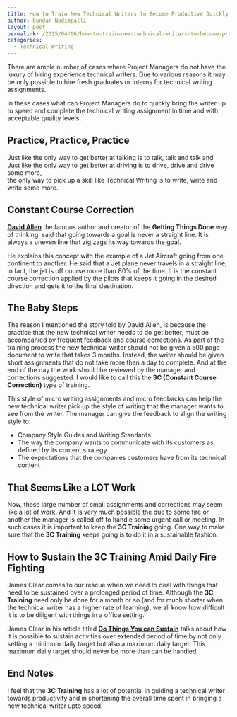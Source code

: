 ```yaml
---
title: How to Train New Technical Writers to Become Productive Quickly
author: Sundar Nadimpalli
layout: post
permalink: /2015/04/06/how-to-train-new-technical-writers-to-become-productive-quickly/
categories:
  - Technical Writing
---
```

There are ample number of cases where Project Managers do not have the luxury of hiring experience technical writers. Due to various reasons it may be only possible to hire fresh graduates or interns for technical writing assignments.

In these cases what can Project Managers do to quickly bring the writer up to speed and complete the technical writing assignment in time and with acceptable quality levels.

## Practice, Practice, Practice

Just like the only way to get better at talking is to talk, talk and talk and  
Just like the only way to get better at driving is to drive, drive and drive some more,  
the only way to pick up a skill like Technical Writing is to write, write and write some more.

## Constant Course Correction

**<a href="http://en.wikipedia.org/wiki/David_Allen_(author)" title="The famous creator of Getting Things Done" target="_blank">David Allen</a>** the famous author and creator of the **Getting Things Done** way of thinking, said that going towards a goal is never a straight line. It is always a uneven line that zig zags its way towards the goal.

He explains this concept with the example of a Jet Aircraft going from one continent to another. He said that a Jet plane never travels in a straight line, in fact, the jet is off course more than 80% of the time. It is the constant course correction applied by the pilots that keeps it going in the desired direction and gets it to the final destination.

## The Baby Steps

The reason I mentioned the story told by David Allen, is because the practice that the new technical writer needs to do get better, must be accompanied by frequent feedback and course corrections. As part of the training process the new technical writer should not be given a 500 page document to write that takes 3 months. Instead, the writer should be given short assignments that do not take more than a day to complete. And at the end of the day the work should be reviewed by the manager and corrections suggested. I would like to call this the **3C (Constant Course Correction)** type of training.

This style of micro writing assignments and micro feedbacks can help the new technical writer pick up the style of writing that the manager wants to see from the writer. The manager can give the feedback to align the writing style to:

  * Company Style Guides and Writing Standards
  * The way the company wants to communicate with its customers as defined by its content strategy
  * The expectations that the companies customers have from its technical content

## That Seems Like a LOT Work

Now, these large number of small assignments and corrections may seem like a lot of work. And it is very much possible the due to some fire or another the manager is called off to handle some urgent call or meeting. In such cases it is important to keep the **<span title="Constant Course Correction">3C Training</span>** going. One way to make sure that the **<span title="Constant Course Correction">3C Training</span>** keeps going is to do it in a sustainable fashion.

## How to Sustain the <span title="Constant Course Correction">3C Training</span> Amid Daily Fire Fighting

James Clear comes to our rescue when we need to deal with things that need to be sustained over a prolonged period of time. Although the **<span title="Constant Course Correction">3C Training</span>** need only be done for a month or so (and for much shorter when the technical writer has a higher rate of learning), we all know how difficult it is to be diligent with things in a office setting.

James Clear in his article titled **<a href="https://jamesclear.quora.com/Do-Things-You-Can-Sustain" title="Baby Steps to Real Progress" target="_blank">Do Things You can Sustain</a>** talks about how it is possible to sustain activities over extended period of time by not only setting a minimum daily target but also a maximum daily target. This maximum daily target should never be more than can be handled.

## End Notes

I feel that the **<span title="Constant Course Correction">3C Training</span>** has a lot of potential in guiding a technical writer towards productivity and in shortening the overall time spent in bringing a new technical writer upto speed.
